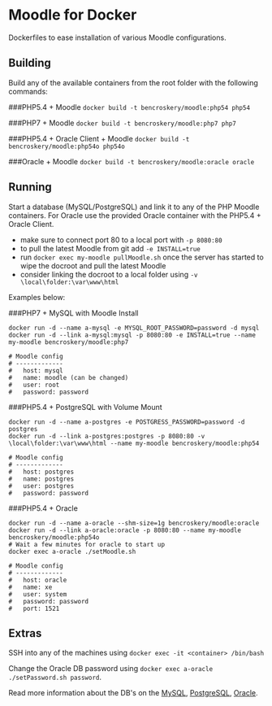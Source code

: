 Moodle for Docker
===============
Dockerfiles to ease installation of various Moodle configurations.

## Building

Build any of the available containers from the root folder with the following commands:

###PHP5.4 + Moodle
`docker build -t bencroskery/moodle:php54 php54`

###PHP7 + Moodle
`docker build -t bencroskery/moodle:php7 php7`

###PHP5.4 + Oracle Client + Moodle
`docker build -t bencroskery/moodle:php54o php54o`

###Oracle + Moodle
`docker build -t bencroskery/moodle:oracle oracle`

## Running

Start a database (MySQL/PostgreSQL) and link it to any of the PHP Moodle containers.
For Oracle use the provided Oracle container with the PHP5.4 + Oracle Client.

* make sure to connect port 80 to a local port with `-p 8080:80`
* to pull the latest Moodle from git add `-e INSTALL=true`
* run `docker exec my-moodle pullMoodle.sh` once the server has started to wipe the docroot and pull the latest Moodle
* consider linking the docroot to a local folder using `-v \local\folder:\var\www\html`

Examples below:

###PHP7 + MySQL with Moodle Install
```
docker run -d --name a-mysql -e MYSQL_ROOT_PASSWORD=password -d mysql
docker run -d --link a-mysql:mysql -p 8080:80 -e INSTALL=true --name my-moodle bencroskery/moodle:php7

# Moodle config
# -------------
#   host: mysql
#   name: moodle (can be changed)
#   user: root
#   password: password
```

###PHP5.4 + PostgreSQL with Volume Mount
```
docker run -d --name a-postgres -e POSTGRESS_PASSWORD=password -d postgres
docker run -d --link a-postgres:postgres -p 8080:80 -v \local\folder:\var\www\html --name my-moodle bencroskery/moodle:php54

# Moodle config
# -------------
#   host: postgres
#   name: postgres
#   user: postgres
#   password: password
```
###PHP5.4 + Oracle
```
docker run -d --name a-oracle --shm-size=1g bencroskery/moodle:oracle
docker run -d --link a-oracle:oracle -p 8080:80 --name my-moodle bencroskery/moodle:php54o
# Wait a few minutes for oracle to start up
docker exec a-oracle ./setMoodle.sh

# Moodle config
# -------------
#   host: oracle
#   name: xe
#   user: system
#   password: password
#   port: 1521
```

## Extras

SSH into any of the machines using `docker exec -it <container> /bin/bash`

Change the Oracle DB password using `docker exec a-oracle ./setPassword.sh password`.

Read more information about the DB's on the [MySQL](https://hub.docker.com/_/mysql/), [PostgreSQL](https://hub.docker.com/_/postgres/), [Oracle](https://github.com/oracle/docker-images/tree/master/OracleDatabase).
